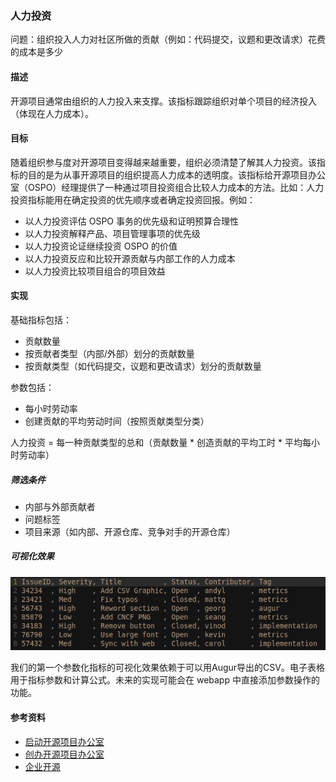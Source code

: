 ### 人力投资

问题：组织投入人力对社区所做的贡献（例如：代码提交，议题和更改请求）花费的成本是多少

#### 描述

开源项目通常由组织的人力投入来支撑。该指标跟踪组织对单个项目的经济投入（体现在人力成本）。

#### 目标

随着组织参与度对开源项目变得越来越重要，组织必须清楚了解其人力投资。该指标的目的是为从事开源项目的组织提高人力成本的透明度。该指标给开源项目办公室（OSPO）经理提供了一种通过项目投资组合比较人力成本的方法。比如：人力投资指标能用在确定投资的优先顺序或者确定投资回报。例如：


  * 以人力投资评估 OSPO 事务的优先级和证明预算合理性
  * 以人力投资解释产品、项目管理事项的优先级
  * 以人力投资论证继续投资 OSPO 的价值
  * 以人力投资反应和比较开源贡献与内部工作的人力成本
  * 以人力投资比较项目组合的项目效益

#### 实现

基础指标包括：

- 贡献数量
- 按贡献者类型（内部/外部）划分的贡献数量
- 按贡献类型（如代码提交，议题和更改请求）划分的贡献数量

参数包括：

- 每小时劳动率
- 创建贡献的平均劳动时间（按照贡献类型分类）

人力投资 = 每一种贡献类型的总和（贡献数量 * 创造贡献的平均工时 * 平均每小时劳动率）

##### 筛选条件

* 内部与外部贡献者
* 问题标签
* 项目来源（如内部、开源仓库、竞争对手的开源仓库）

##### 可视化效果

![csv](images/labor-investment_csv.png)

我们的第一个参数化指标的可视化效果依赖于可以用Augur导出的CSV。电子表格用于指标参数和计算公式。未来的实现可能会在 webapp 中直接添加参数操作的功能。


#### 参考资料

- [启动开源项目办公室](https://www.slideshare.net/caniszczyk/starting-an-open-source-program-office-ospo)
- [创办开源项目办公室](https://events19.linuxfoundation.org/wp-content/uploads/2018/07/OSLS_2019-untold-story-of-OSPO.pdf)
- [企业开源](https://d1.awsstatic.com/Open%20Source/enterprise-oss-book.pdf)
